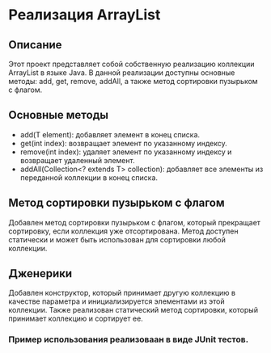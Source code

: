 # Реализация ArrayList
## Описание
  Этот проект представляет собой собственную реализацию коллекции ArrayList в языке Java. В данной реализации доступны основные методы: add, get, remove, addAll, а также метод сортировки пузырьком с флагом.

## Основные методы
  - add(T element): добавляет элемент в конец списка.
  - get(int index): возвращает элемент по указанному индексу.
  - remove(int index): удаляет элемент по указанному индексу и возвращает удаленный элемент.
  - addAll(Collection<? extends T> collection): добавляет все элементы из переданной коллекции в конец списка.

## Метод сортировки пузырьком с флагом
  Добавлен метод сортировки пузырьком с флагом, который прекращает сортировку, если коллекция уже отсортирована. Метод доступен статически и может быть использован для сортировки любой коллекции.

## Дженерики
  Добавлен конструктор, который принимает другую коллекцию в качестве параметра и инициализируется элементами из этой коллекции. Также реализован статический метод сортировки, который принимает коллекцию и сортирует ее.
  ### Пример использования реализоваан в виде JUnit тестов.
